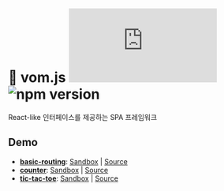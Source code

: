 # :eyes: vom.js ![gzip size](https://img.badgesize.io/https://cdn.jsdelivr.net/npm/vomjs/dist/vom.js?label=gzip&compression=gzip)  ![npm version](https://img.shields.io/npm/v/vomjs)
React-like 인터페이스를 제공하는 SPA 프레임워크

## Demo

- [**basic-routing**](https://ei1nd.csb.app): [Sandbox](https://codesandbox.io/s/ei1nd) | [Source](examples/basic-routing)
- [**counter**](https://1srgx.csb.app): [Sandbox](https://codesandbox.io/s/1srgx) | [Source](examples/counter)
- [**tic-tac-toe**](https://rpn5o.csb.app): [Sandbox](https://codesandbox.io/s/rpn5o) | [Source](examples/tic-tac-toe)

